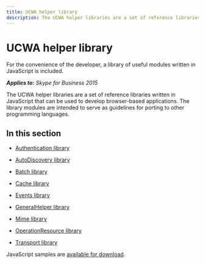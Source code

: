 ```yaml
---
title: UCWA helper library
description: The UCWA helper libraries are a set of reference libraries written in JavaScript that can be used to develop browser-based applications.
---
```


# UCWA helper library
For the convenience of the developer, a library of useful modules written in JavaScript is included.


 _**Applies to:** Skype for Business 2015_

The UCWA helper libraries are a set of reference libraries written in JavaScript that can be used to develop browser-based applications. The library modules are intended to serve as guidelines for porting to other programming languages.


## In this section


- [Authentication library](AuthenticationLibrary.md)
 
- [AutoDiscovery library](AutoDiscoveryLibrary.md)
 
- [Batch library](BatchLibrary.md)
 
- [Cache library](CacheLibrary.md)
 
- [Events library](EventsLibrary.md)
 
- [GeneralHelper library](GeneralHelperLibrary.md)
 
- [Mime library](MimeLibrary.md)
 
- [OperationResource library](OperationResourcelibrary.md)
 
- [Transport library](TransportLibrary.md)
 
JavaScript samples are [available for download](https://go.microsoft.com/fwlink/?LinkId=313244).

